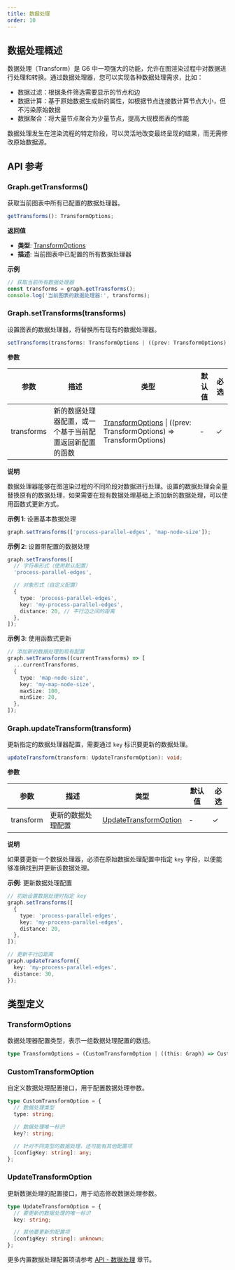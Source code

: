 ```yaml
---
title: 数据处理
order: 10
---
```


## 数据处理概述

数据处理（Transform）是 G6 中一项强大的功能，允许在图渲染过程中对数据进行处理和转换。通过数据处理器，您可以实现各种数据处理需求，比如：

- 数据过滤：根据条件筛选需要显示的节点和边
- 数据计算：基于原始数据生成新的属性，如根据节点连接数计算节点大小，但不污染原始数据
- 数据聚合：将大量节点聚合为少量节点，提高大规模图表的性能

数据处理发生在渲染流程的特定阶段，可以灵活地改变最终呈现的结果，而无需修改原始数据源。

## API 参考

### Graph.getTransforms()

获取当前图表中所有已配置的数据处理器。

```typescript
getTransforms(): TransformOptions;
```

**返回值**

- **类型**: [TransformOptions](#transformoptions)
- **描述**: 当前图表中已配置的所有数据处理器

**示例**

```typescript
// 获取当前所有数据处理器
const transforms = graph.getTransforms();
console.log('当前图表的数据处理器:', transforms);
```

### Graph.setTransforms(transforms)

设置图表的数据处理器，将替换所有现有的数据处理器。

```typescript
setTransforms(transforms: TransformOptions | ((prev: TransformOptions) => TransformOptions)): void;
```

**参数**

| 参数       | 描述                                                   | 类型                                                                                    | 默认值 | 必选 |
| ---------- | ------------------------------------------------------ | --------------------------------------------------------------------------------------- | ------ | ---- |
| transforms | 新的数据处理器配置，或一个基于当前配置返回新配置的函数 | [TransformOptions](#transformoptions) \| ((prev: TransformOptions) => TransformOptions) | -      | ✓    |

**说明**

数据处理器能够在图渲染过程的不同阶段对数据进行处理。设置的数据处理会全量替换原有的数据处理，如果需要在现有数据处理基础上添加新的数据处理，可以使用函数式更新方式。

**示例 1**: 设置基本数据处理

```typescript
graph.setTransforms(['process-parallel-edges', 'map-node-size']);
```

**示例 2**: 设置带配置的数据处理

```typescript
graph.setTransforms([
  // 字符串形式（使用默认配置）
  'process-parallel-edges',

  // 对象形式（自定义配置）
  {
    type: 'process-parallel-edges',
    key: 'my-process-parallel-edges',
    distance: 20, // 平行边之间的距离
  },
]);
```

**示例 3**: 使用函数式更新

```typescript
// 添加新的数据处理到现有配置
graph.setTransforms((currentTransforms) => [
  ...currentTransforms,
  {
    type: 'map-node-size',
    key: 'my-map-node-size',
    maxSize: 100,
    minSize: 20,
  },
]);
```

### Graph.updateTransform(transform)

更新指定的数据处理器配置，需要通过 `key` 标识要更新的数据处理。

```typescript
updateTransform(transform: UpdateTransformOption): void;
```

**参数**

| 参数      | 描述               | 类型                                            | 默认值 | 必选 |
| --------- | ------------------ | ----------------------------------------------- | ------ | ---- |
| transform | 更新的数据处理配置 | [UpdateTransformOption](#updatetransformoption) | -      | ✓    |

**说明**

如果要更新一个数据处理器，必须在原始数据处理配置中指定 `key` 字段，以便能够准确找到并更新该数据处理。

**示例**: 更新数据处理配置

```typescript
// 初始设置数据处理时指定 key
graph.setTransforms([
  {
    type: 'process-parallel-edges',
    key: 'my-process-parallel-edges',
    distance: 20,
  },
]);

// 更新平行边距离
graph.updateTransform({
  key: 'my-process-parallel-edges',
  distance: 30,
});
```

## 类型定义

### TransformOptions

数据处理器配置类型，表示一组数据处理配置的数组。

```typescript
type TransformOptions = (CustomTransformOption | ((this: Graph) => CustomTransformOption))[];
```

### CustomTransformOption

自定义数据处理配置接口，用于配置数据处理参数。

```typescript
type CustomTransformOption = {
  // 数据处理类型
  type: string;

  // 数据处理唯一标识
  key?: string;

  // 针对不同类型的数据处理，还可能有其他配置项
  [configKey: string]: any;
};
```

### UpdateTransformOption

更新数据处理的配置接口，用于动态修改数据处理参数。

```typescript
type UpdateTransformOption = {
  // 要更新的数据处理的唯一标识
  key: string;

  // 其他要更新的配置项
  [configKey: string]: unknown;
};
```

更多内置数据处理配置项请参考 [API - 数据处理](/api/transforms/map-node-size) 章节。
